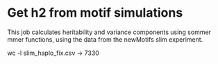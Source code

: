 # Get h2 from motif simulations

This job calculates heritability and variance components using sommer mmer functions, using the data from the newMotifs slim experiment. 

wc -l slim_haplo_fix.csv -> 7330
                        